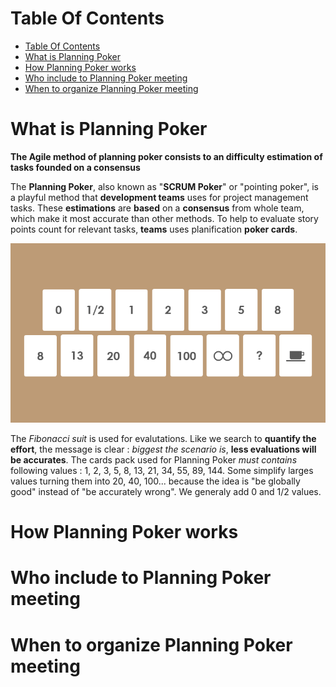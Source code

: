 # Table Of Contents

- [Table Of Contents](#table-of-contents)
- [What is Planning Poker](#what-is-planning-poker)
- [How Planning Poker works](#how-planning-poker-works)
- [Who include to Planning Poker meeting](#who-include-to-planning-poker-meeting)
- [When to organize Planning Poker meeting](#when-to-organize-planning-poker-meeting)

# What is Planning Poker

**The Agile method of planning poker consists to an difficulty estimation of tasks founded on a consensus**

The **Planning Poker**, also known as "**SCRUM Poker**" or "pointing poker", is a playful method that **development teams** uses for project management tasks.
These **estimations** are **based** on a **consensus** from whole team, which make it most accurate than other methods. 
To help to evaluate story points count for relevant tasks, **teams** uses planification **poker cards**.

![](assets/cards.png)

The *Fibonacci suit* is used for evalutations.
Like we search to **quantify the effort**, the message is clear : *biggest the scenario is*, **less evaluations will be accurates**.
The cards pack used for Planning Poker *must contains* following values : 1, 2, 3, 5, 8, 13, 21, 34, 55, 89, 144.
Some simplify larges values turning them into 20, 40, 100... because the idea is "be globally good" instead of "be accurately wrong".
We generaly add 0 and 1/2 values.

# How Planning Poker works

# Who include to Planning Poker meeting

# When to organize Planning Poker meeting